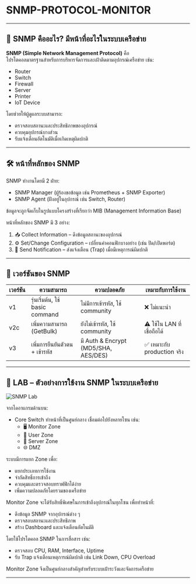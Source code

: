 # SNMP-PROTOCOL-MONITOR

---

## 📌 SNMP คืออะไร? มีหน้าที่อะไรในระบบเครือข่าย  

**SNMP (Simple Network Management Protocol)** คือ  
โปรโตคอลมาตรฐานสำหรับการบริหารจัดการและเฝ้าติดตามอุปกรณ์เครือข่าย เช่น:

- Router  
- Switch  
- Firewall  
- Server  
- Printer  
- IoT Device  

โดยช่วยให้ผู้ดูแลระบบสามารถ:

- ตรวจสอบสถานะและประสิทธิภาพของอุปกรณ์  
- ควบคุมอุปกรณ์บางส่วน  
- รับแจ้งเตือนอัตโนมัติเมื่อเกิดเหตุผิดปกติ  

---

## 🛠️ หน้าที่หลักของ SNMP  

SNMP ทำงานโดยมี 2 ฝ่าย:

- SNMP Manager (ผู้ร้องขอข้อมูล เช่น Prometheus + SNMP Exporter)  
- SNMP Agent (ฝังอยู่ในอุปกรณ์ เช่น Switch, Router)

ข้อมูลจะถูกจัดเก็บในรูปแบบโครงสร้างที่เรียกว่า MIB (Management Information Base)  

หน้าที่หลักของ SNMP มี 3 อย่าง:

1. 📥 Collect Information – ดึงข้อมูลสถานะของอุปกรณ์  
2. ⚙️ Set/Change Configuration – เปลี่ยนค่าคอนฟิกบางอย่าง (เช่น ปิด/เปิดพอร์ต)  
3. 🚨 Send Notification – ส่งแจ้งเตือน (Trap) เมื่อมีเหตุการณ์ผิดปกติ  

---

## 🔐 เวอร์ชันของ SNMP  

| เวอร์ชัน | ความสามารถ                     | ความปลอดภัย                        | เหมาะกับการใช้งาน           |
|----------|----------------------------------|--------------------------------------|-------------------------------|
| v1       | รุ่นเริ่มต้น, ใช้ basic command | ไม่มีการเข้ารหัส, ใช้ community     | ❌ ไม่แนะนำ                   |
| v2c      | เพิ่มความสามารถ (GetBulk)      | ยังไม่เข้ารหัส, ใช้ community        | ⚠️ ใช้ใน LAN ที่เชื่อถือได้  |
| v3       | เพิ่มการยืนยันตัวตน + เข้ารหัส | มี Auth & Encrypt (MD5/SHA, AES/DES) | ✅ เหมาะกับ production จริง  |

---

## 🧪 LAB – ตัวอย่างการใช้งาน SNMP ในระบบเครือข่าย  

![SNMP Lab](https://github.com/user-attachments/assets/7a668aad-a683-4c15-99f0-83169ff72bc8)

จากไดอาแกรมด้านบน:

- Core Switch ทำหน้าที่เป็นศูนย์กลาง เชื่อมต่อไปยังหลายโซน เช่น:
  - 🖥️ Monitor Zone  
  - 👤 User Zone  
  - 💾 Server Zone  
  - 🌐 DMZ  

ระบบมีการแยก Zone เพื่อ:

- แยกประเภทการใช้งาน  
- จำกัดสิทธิ์การเข้าถึง  
- ควบคุมและตรวจสอบทราฟฟิกได้ง่าย  
- เพิ่มความปลอดภัยโดยรวมของเครือข่าย  

Monitor Zone จะได้รับสิทธิ์พิเศษในการเข้าถึงอุปกรณ์ในทุกโซน เพื่อทำหน้าที่:

- ดึงข้อมูล SNMP จากอุปกรณ์ต่าง ๆ  
- ตรวจสอบสถานะและประสิทธิภาพ  
- สร้าง Dashboard และแจ้งเตือนอัตโนมัติ  

โดยใช้โปรโตคอล SNMP ในการสื่อสาร เช่น:

- ตรวจสอบ CPU, RAM, Interface, Uptime  
- รับ Trap แจ้งเตือนเหตุการณ์ผิดปกติ เช่น Link Down, CPU Overload  

Monitor Zone จึงเป็นศูนย์กลางสำคัญสำหรับระบบเฝ้าระวังและจัดการเครือข่าย 

---

 
